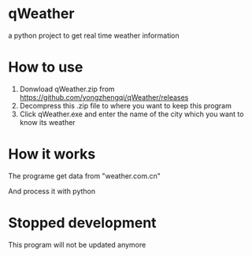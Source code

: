 # qWeather
a python project to get real time weather information

# How to use
1. Donwload qWeather.zip from https://github.com/yongzhengqi/qWeather/releases 
2. Decompress this .zip file to where you want to keep this program
3. Click qWeather.exe and enter the name of the city which you want to know its weather

# How it works
The programe get data from "weather.com.cn"

And process it with python

# Stopped development
This program will not be updated anymore
